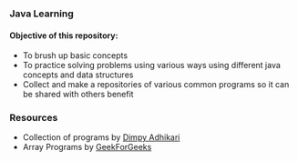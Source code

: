 ### Java  Learning
#### Objective of this repository:
- To brush up basic concepts
- To practice solving problems using various ways using different java concepts and data structures
- Collect and make a repositories of various common programs so it can be shared with others benefit

### Resources
- Collection of programs by [Dimpy Adhikari](https://github.com/dimpyad/DailyPractice)
- Array Programs by [GeekForGeeks](https://www.geeksforgeeks.org/java-array-programs/)
